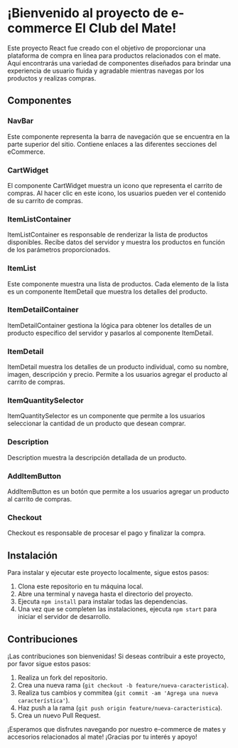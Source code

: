 # ¡Bienvenido al proyecto de e-commerce El Club del Mate!

Este proyecto React fue creado con el objetivo de proporcionar una plataforma de compra en línea para productos relacionados con el mate. Aquí encontrarás una variedad de componentes diseñados para brindar una experiencia de usuario fluida y agradable mientras navegas por los productos y realizas compras.

## Componentes

### NavBar
Este componente representa la barra de navegación que se encuentra en la parte superior del sitio. Contiene enlaces a las diferentes secciones del eCommerce.

### CartWidget
El componente CartWidget muestra un icono que representa el carrito de compras. Al hacer clic en este icono, los usuarios pueden ver el contenido de su carrito de compras.

### ItemListContainer
ItemListContainer es responsable de renderizar la lista de productos disponibles. Recibe datos del servidor y muestra los productos en función de los parámetros proporcionados.

### ItemList
Este componente muestra una lista de productos. Cada elemento de la lista es un componente ItemDetail que muestra los detalles del producto.

### ItemDetailContainer
ItemDetailContainer gestiona la lógica para obtener los detalles de un producto específico del servidor y pasarlos al componente ItemDetail.

### ItemDetail
ItemDetail muestra los detalles de un producto individual, como su nombre, imagen, descripción y precio. Permite a los usuarios agregar el producto al carrito de compras.

### ItemQuantitySelector
ItemQuantitySelector es un componente que permite a los usuarios seleccionar la cantidad de un producto que desean comprar.

### Description
Description muestra la descripción detallada de un producto.

### AddItemButton
AddItemButton es un botón que permite a los usuarios agregar un producto al carrito de compras.

### Checkout
Checkout es responsable de procesar el pago y finalizar la compra.

## Instalación

Para instalar y ejecutar este proyecto localmente, sigue estos pasos:

1. Clona este repositorio en tu máquina local.
2. Abre una terminal y navega hasta el directorio del proyecto.
3. Ejecuta `npm install` para instalar todas las dependencias.
4. Una vez que se completen las instalaciones, ejecuta `npm start` para iniciar el servidor de desarrollo.

## Contribuciones

¡Las contribuciones son bienvenidas! Si deseas contribuir a este proyecto, por favor sigue estos pasos:

1. Realiza un fork del repositorio.
2. Crea una nueva rama (`git checkout -b feature/nueva-caracteristica`).
3. Realiza tus cambios y commitea (`git commit -am 'Agrega una nueva característica'`).
4. Haz push a la rama (`git push origin feature/nueva-caracteristica`).
5. Crea un nuevo Pull Request.

¡Esperamos que disfrutes navegando por nuestro e-commerce de mates y accesorios relacionados al mate! ¡Gracias por tu interés y apoyo!
